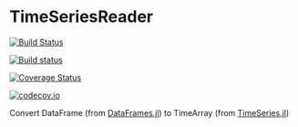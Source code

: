 # TimeSeriesReader

[![Build Status](https://travis-ci.org/femtotrader/TimeSeriesReader.jl.svg?branch=master)](https://travis-ci.org/femtotrader/TimeSeriesReader.jl)

[![Build status](https://ci.appveyor.com/api/projects/status/github/femtotrader/TimeSeriesReader.jl?svg=true&branch=master)](https://ci.appveyor.com/project/femtotrader/timeseriesreader-jl/branch/master)

[![Coverage Status](https://coveralls.io/repos/femtotrader/TimeSeriesReader.jl/badge.svg?branch=master&service=github)](https://coveralls.io/github/femtotrader/TimeSeriesReader.jl?branch=master)

[![codecov.io](http://codecov.io/github/femtotrader/TimeSeriesReader.jl/coverage.svg?branch=master)](http://codecov.io/github/femtotrader/TimeSeriesReader.jl?branch=master)

Convert DataFrame (from [DataFrames.jl](https://github.com/JuliaStats/DataFrames.jl)) to TimeArray (from [TimeSeries.jl](https://github.com/JuliaStats/TimeSeries.jl))
